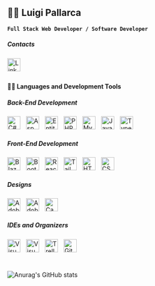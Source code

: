 
## 🐱‍🚀 Luigi Pallarca 
**`Full Stack Web Developer / Software Developer`**

##### Contacts
<a href="https://www.linkedin.com/in/luigi-pallarca-1b8593136">
  <img align="left" alt="LinkedIn" width="30px" style="padding-right:10px" src="https://image.similarpng.com/very-thumbnail/2021/01/Linkedin-icon-design-premium-vector-PNG.png" />
</a><br>

#

#### 🐱‍💻 Languages and Development Tools

##### Back-End Development
<img align="left" alt="C#" width="30px" style="padding-right:10px" src="https://cdn.jsdelivr.net/gh/devicons/devicon/icons/csharp/csharp-plain.svg" />
<img align="left" alt="Asp.Net Core" width="30px" style="padding-right:10px" src="https://cdn.jsdelivr.net/gh/devicons/devicon/icons/dotnetcore/dotnetcore-original.svg" />
<img align="left" alt="Entity Framework" width="30px" style="padding-right:10px" src="https://cdn.jsdelivr.net/gh/devicons/devicon/icons/dot-net/dot-net-original.svg" />
<img align="left" alt="PHP" width="30px" style="padding-right:10px" src="https://cdn.jsdelivr.net/gh/devicons/devicon/icons/php/php-plain.svg" />
<img align="left" alt="MySQL" width="30px" style="padding-right:10px" src="https://cdn.jsdelivr.net/gh/devicons/devicon/icons/mysql/mysql-original.svg" />
<img align="left" alt="JavaScript" width="30px" style="padding-right:10px" src="https://cdn.jsdelivr.net/gh/devicons/devicon/icons/javascript/javascript-original.svg" />
<img align="left" alt="TypeScript" width="30px" style="padding-right:10px" src="https://cdn.jsdelivr.net/gh/devicons/devicon/icons/typescript/typescript-plain.svg" />
<br><br>

##### Front-End Development
<img align="left" alt="Blazor" width="30px" style="padding-right:10px" src="https://miro.medium.com/v2/format:webp/0*wIuLFEiMWK5Qq80U.png" />
<img align="left" alt="Bootstrap" width="30px" style="padding-right:10px" src="https://cdn.jsdelivr.net/gh/devicons/devicon/icons/bootstrap/bootstrap-plain-wordmark.svg" />
<img align="left" alt="React" width="30px" style="padding-right:10px" src="https://cdn.jsdelivr.net/gh/devicons/devicon/icons/react/react-original.svg" />
<img align="left" alt="TailwindCSS" width="30px" style="padding-right:10px" src="https://cdn.jsdelivr.net/gh/devicons/devicon/icons/tailwindcss/tailwindcss-plain.svg" />
<img align="left" alt="HTML" width="30px" style="padding-right:10px" src="https://cdn.jsdelivr.net/gh/devicons/devicon/icons/html5/html5-original.svg" />
<img align="left" alt="CSS" width="30px" style="padding-right:10px" src="https://cdn.jsdelivr.net/gh/devicons/devicon/icons/css3/css3-original.svg" />
<br><br>

##### Designs
<img align="left" alt="Adobe Photoshop" width="30px" style="padding-right:10px" src="https://cdn.jsdelivr.net/gh/devicons/devicon/icons/photoshop/photoshop-plain.svg" />
<img align="left" alt="Adobe Illustrator" width="30px" style="padding-right:10px" src="https://cdn.jsdelivr.net/gh/devicons/devicon/icons/illustrator/illustrator-plain.svg" />
<img align="left" alt="Canva" width="30px" style="padding-right:10px" src="https://cdn.jsdelivr.net/gh/devicons/devicon/icons/canva/canva-original.svg" />
<br><br>

##### IDEs and Organizers
<img align="left" alt="Visual Studio" width="30px" style="padding-right:10px" src="https://cdn.jsdelivr.net/gh/devicons/devicon/icons/visualstudio/visualstudio-plain.svg" />
<img align="left" alt="Visual Studio Code" width="30px" style="padding-right:10px" src="https://cdn.jsdelivr.net/gh/devicons/devicon/icons/vscode/vscode-original.svg" />
<img align="left" alt="Trello" width="30px" style="padding-right:10px" src="https://cdn.jsdelivr.net/gh/devicons/devicon/icons/trello/trello-plain.svg" />
<img align="left" alt="Github" width="30px" style="padding-right:10px" src="https://cdn.jsdelivr.net/gh/devicons/devicon/icons/github/github-original.svg" />
<br><br>

#

![Anurag's GitHub stats](https://github-readme-stats.vercel.app/api?username=selene-lp&show_icons=true&theme=dracula)
